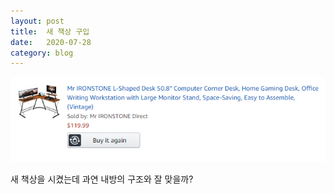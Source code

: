 ```yaml
---
layout: post
title:  새 책상 구입
date:   2020-07-28
category: blog
---
```


<p><img src="/assets/img/blog/2020-07-28 070334.png"></p>

<p>
새 책상을 시켰는데
과연 내방의 구조와 잘 맞을까?
</p>

